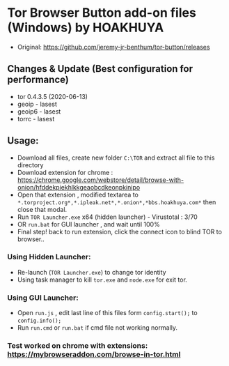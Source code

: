 # Tor Browser Button add-on files (Windows) by HOAKHUYA
- Original: https://github.com/jeremy-jr-benthum/tor-button/releases 
## Changes & Update (Best configuration for performance)
- tor 0.4.3.5 (2020-06-13)
- geoip - lasest
- geoip6 - lasest
- torrc - lasest
## Usage:
- Download all files, create new folder `C:\TOR` and extract all file to this directory
- Download extension for chrome : https://chrome.google.com/webstore/detail/browse-with-onion/hfddekpiekhlkkgeaobcdkeonpkinipo
- Open that extension , modified textarea to `*.torproject.org*,*.ipleak.net*,*.onion*,*bbs.hoakhuya.com*` then close that modal.
- Run `TOR Launcher.exe` x64 (hidden launcher) - Virustotal : 3/70
- OR `run.bat` for GUI launcher , and wait until 100% 
- Final step! back to run extension, click the connect icon to blind TOR to browser..
### Using Hidden Launcher: 
- Re-launch (`TOR Launcher.exe`) to change tor identity
- Using task manager to kill `tor.exe` and `node.exe` for exit tor.
### Using GUI Launcher:
- Open `run.js` , edit last line of this files form `config.start();`  to `config.info();`
- Run `run.cmd` or `run.bat` if cmd file not working normally.
### Test worked on chrome with extensions: https://mybrowseraddon.com/browse-in-tor.html

